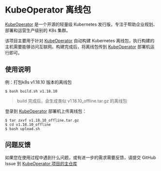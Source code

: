 # KubeOperator 离线包

[KubeOperator](https://github.com/KubeOperator/KubeOperator) 是一个开源的轻量级 Kubernetes 发行版，专注于帮助企业规划、部署和运营生产级别的 K8s 集群。

该项目主要用于针对 [KubeOperator](https://github.com/KubeOperator/KubeOperator) 自动构建 Kubernetes 离线包，执行构建的主机需要能够访问互联网。构建完成后，将离线包传到 [KubeOperator](https://github.com/KubeOperator/KubeOperator) 部署机运行即可。

## 使用说明

例：打包k8s v1.18.10 版本的离线包

```
$ bash build.sh v1.18.10
```

> build 完成后，会生成类似 v1.18.10_offline.tar.gz 的离线包

登录到 [KubeOperator](https://github.com/KubeOperator/KubeOperator) 部署机上传离线包：

```
$ tar zxvf v1.18.10_offline.tar.gz
$ cd v1.18.10_offline
$ bash upload.sh
```

## 问题反馈

如果您在使用过程中遇到什么问题，或有进一步的需求需要反馈，请提交 GitHub Issue 到 [KubeOperator 项目的主仓库](https://github.com/KubeOperator/KubeOperator/issues)
